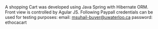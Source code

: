 A shopping Cart was developed using Java Spring with Hibernate ORM. Front view is controlled by Agular JS. Following Paypall credentials can be used for testing purposes: 
email: msuhail-buyer@uwaterloo.ca
password: ethocacart

